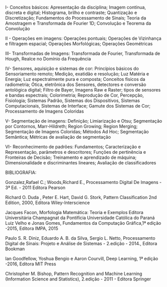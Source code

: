 I- Conceitos básicos: Apresentação da disciplina; Imagem contı́nua, discreta e digital; Histograma, brilho e contraste; Quantização e Discretização; Fundamentos do Processamento de Sinais; Teoria da Amostragem e Transformada de Fourier 1D; Convolução e Teorema da Convolução

II - Operações em imagens: Operações pontuais; Operações de Vizinhança e filtragem espacial; Operações Morfológicas; Operações Geométricas

III- Transformadas de Imagens: Transformada de Fourier, Transformada de Hough, Realce no Domínio da Frequência

IV- Sensores, aquisição e sistemas de cor: Princípios básicos do Sensoriamento remoto; Medição, exatidão e resolução; Luz Matéria e Energia; Luz espectralmente pura e composta; Conceitos físicos da radiometria; Ótica, eletrônica dos Sensores, detectores e conversão antológica digital; Filtro de Bayer, Imagens Raw e Raster; tipos de sensores e bandas espectrais; Colorimetria; Reprodução de Cor, Percepção, Fisiologia; Sistemas Padrão, Sistemas dos Dispositivos, Sistemas Computacionais, Sistemas de Interface; Gamute dos Sistemas de Cor; Processamento de Imagens Coloridas

V- Segmentação de imagens: Definição; Limiarização e Otsu; Segmentação por Contornos, Marr-Hildreth; Region Growing; Region Merging; Segmentação de Imagens Coloridas; Métodos Ad Hoc; Segmentação Semântica; Métricas de avaliação de segmentação

VI- Reconhecimento de padrões: Fundamentos; Caracterização e Representação, parâmetros e descritores; Funções de pertinência e Fronteiras de Decisão; Treinamento e aprendizado de máquina; Dimensionalidade e discriminantes lineares; Avaliação de classificadores

BIBLIOGRAFIA:

Gonzalez,Rafael C.; Woods,Richard E., Processamento Digital De Imagens - 3ª Ed. - 2011   Editora Pearson

Richard O. Duda , Peter E. Hart, David G. Stork, Pattern Classification 2nd Edition, 2000,  Editora Wiley-Interscience

Jacques Facon, Morfologia Matemática: Teoria e Exemplos Editora Universitária Champagnat da Pontifícia Universidade Católica do Paraná
Luiz Velho e Jonas Gomes, Fundamentos da Computação Gráfica,1ª edição -2015,  Editora IMPA, 2015

Paulo S. R. Diniz, Eduardo A. B. da Silva, Sergio L. Netto, Processamento Digital de Sinais: Projeto e Análise de Sistemas - 2.edição - 2014., Editora Bookman

Ian Goodfellow, Yoshua Bengio e Aaron Courvill, Deep Learning, 1ª edição -2016,  Editora MIT Press

Christopher M. Bishop, Pattern Recognition and Machine Learning (Information Science and Statistics), 2.edição - 2011 -  Editora Springer
